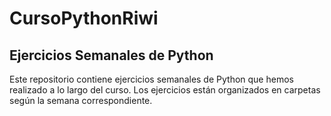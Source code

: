 # CursoPythonRiwi

## Ejercicios Semanales de Python

Este repositorio contiene ejercicios semanales de Python que hemos realizado a lo largo del curso. Los ejercicios están organizados en carpetas según la semana correspondiente.
